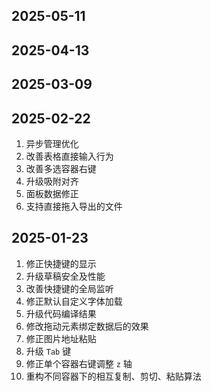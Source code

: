 ## 2025-05-11

## 2025-04-13

## 2025-03-09

## 2025-02-22
1. 异步管理优化
2. 改善表格直接输入行为
3. 改善多选容器右键
4. 升级吸附对齐
5. 面板数据修正
6. 支持直接拖入导出的文件

## 2025-01-23
1. 修正快捷键的显示
2. 升级草稿安全及性能
3. 改善快捷键的全局监听
4. 修正默认自定义字体加载
5. 升级代码编译结果
6. 修改拖动元素绑定数据后的效果
7. 修正图片地址粘贴
8. 升级 `Tab` 键
9. 修正单个容器右键调整 `z` 轴
10. 重构不同容器下的相互复制、剪切、粘贴算法